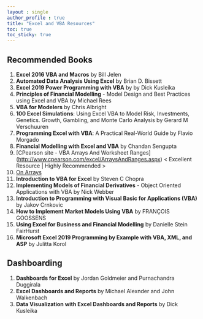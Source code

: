 ```yaml
---
layout : single  
author_profile : true
title: "Excel and VBA Resources"
toc: true
toc_sticky: true
---
```


## Recommended Books

1. **Excel 2016 VBA and Macros** by Bill Jelen
2. **Automated Data Analysis Using Excel** by Brian D. Bissett 
3. **Excel 2019 Power Programming with VBA** by
by Dick Kusleika
4. **Principles of Financial Modelling** - Model Design and Best Practices using Excel and VBA by Michael Rees
5. **VBA for Modelers** by Chris Albright
6. **100 Excel Simulations**: Using Excel VBA to Model Risk, Investments, Genetics. Growth, Gambling, and Monte Carlo Analysis by Gerard M Verschuuren 
1. **Programming Excel with VBA**: A Practical Real-World Guide by Flavio Morgado
2. **Financial Modelling with Excel and VBA** by Chandan Sengupta
3. [CPearson site - VBA Arrays And Worksheet Ranges] (http://www.cpearson.com/excel/ArraysAndRanges.aspx) < Excellent Resource | Highly Recommended >
4.  [On Arrays](https://www.snb-vba.eu/VBA_Arrays_en.html)
5.  **Introduction to VBA for Excel** by Steven C Chopra
6.  **Implementing Models of Financial Derivatives** - Object Oriented Applications with VBA by Nick Webber
7.  **Introduction to Programming with Visual Basic for Applications (VBA)** by Jakov Crnkovic
8.  **How to Implement Market Models Using VBA** by FRANÇOIS GOOSSENS
9.  **Using Excel for Business and Financial Modelling** by Danielle Stein FairHurst  
10. **Microsoft Excel 2019 Programming by Example with VBA, XML, and ASP** by Julitta Korol

## Dashboarding

1. **Dashboards for Excel** by Jordan Goldmeier and Purnachandra Duggirala
2. **Excel Dashboards and Reports** by Michael Alexnder and John Walkenbach
3. **Data Visualization with Excel Dashboards and Reports** by Dick Kusleika
